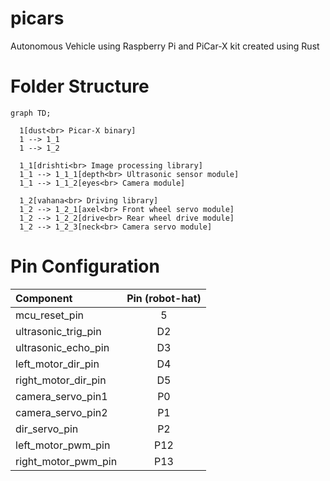 # picars
Autonomous Vehicle using Raspberry Pi and PiCar-X kit created using Rust

# Folder Structure
```mermaid
graph TD;

  1[dust<br> Picar-X binary]
  1 --> 1_1
  1 --> 1_2

  1_1[drishti<br> Image processing library]
  1_1 --> 1_1_1[depth<br> Ultrasonic sensor module]
  1_1 --> 1_1_2[eyes<br> Camera module]

  1_2[vahana<br> Driving library]
  1_2 --> 1_2_1[axel<br> Front wheel servo module]
  1_2 --> 1_2_2[drive<br> Rear wheel drive module]
  1_2 --> 1_2_3[neck<br> Camera servo module]
```

# Pin Configuration

| Component | Pin (robot-hat) |
| :------- | :--------: |
| mcu_reset_pin | 5 |
| ultrasonic_trig_pin | D2 |
| ultrasonic_echo_pin | D3 |
| left_motor_dir_pin | D4 |
| right_motor_dir_pin | D5 |
| camera_servo_pin1 | P0 |
| camera_servo_pin2 | P1 |
| dir_servo_pin | P2 |
| left_motor_pwm_pin | P12 |
| right_motor_pwm_pin | P13 |
